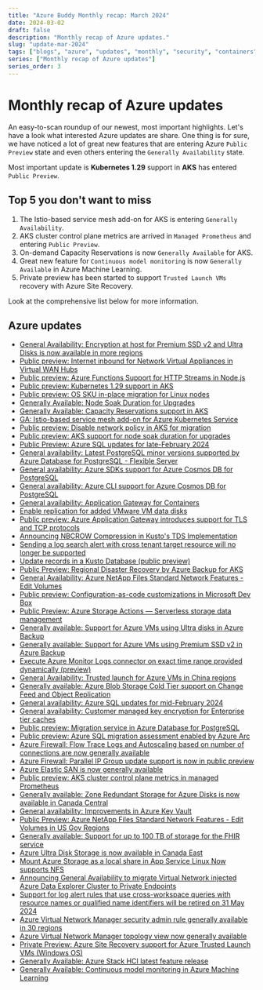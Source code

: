 ```yaml
---
title: "Azure Buddy Monthly recap: March 2024"
date: 2024-03-02
draft: false
description: "Monthly recap of Azure updates."
slug: "update-mar-2024"
tags: ["blogs", "azure", "updates", "monthly", "security", "containers", "management"]
series: ["Monthly recap of Azure updates"]
series_order: 3
---
```


# Monthly recap of Azure updates 

An easy-to-scan roundup of our newest, most important highlights. Let's have a look what interested Azure updates are share. One thing is for sure, we have noticed a lot of great new features that are entering Azure `Public Preview` state and even others entering the `Generally Availability` state. 

Most important update is **Kubernetes 1.29** support in **AKS** has entered `Public Preview`.

## Top 5 you don't want to miss

1. The Istio-based service mesh add-on for AKS is entering `Generally Availability`.
2. AKS cluster control plane metrics are arrived in `Managed Prometheus` and entering `Public Preview`.
3. On-demand Capacity Reservations is now `Generally Available` for AKS.
4. Great new feature for `Continuous model monitoring` is now `Generally Available` in Azure Machine Learning.
5. Private preview has been started to support `Trusted Launch VMs` recovery with Azure Site Recovery.

Look at the comprehensive list below for more information.

## Azure updates

- [General Availability: Encryption at host for Premium SSD v2 and Ultra Disks is now available in more regions](https://azure.microsoft.com/en-us/updates/general-availability-encryption-at-host-for-premium-ssd-v2-and-ultra-disks-is-now-available-in-more-regions/)
- [Public preview: Internet inbound for Network Virtual Appliances in Virtual WAN Hubs](https://azure.microsoft.com/en-us/updates/public-preview-internet-inbound-for-network-virtual-appliances-in-virtual-wan-hubs/)
- [Public preview: Azure Functions Support for HTTP Streams in Node.js](https://azure.microsoft.com/en-us/updates/public-preview-azure-functions-support-for-http-streams-in-nodejs/)
- [Public preview: Kubernetes 1.29 support in AKS](https://azure.microsoft.com/en-us/updates/public-preview-kubernetes-129-support-in-aks/)
- [Public preview: OS SKU in-place migration for Linux nodes](https://azure.microsoft.com/en-us/updates/public-preview-os-sku-inplace-migration-for-linux-nodes/)
- [Generally Available: Node Soak Duration for Upgrades](https://azure.microsoft.com/en-us/updates/generally-available-node-soak-duration-for-upgrades/)
- [Generally Available: Capacity Reservations support in AKS](https://azure.microsoft.com/en-us/updates/generally-available-capacity-reservations-support-in-aks/)
- [GA: Istio-based service mesh add-on for Azure Kubernetes Service](https://azure.microsoft.com/en-us/updates/ga-istiobased-service-mesh-addon-for-azure-kubernetes-service/)
- [Public preview: Disable network policy in AKS for migration](https://azure.microsoft.com/en-us/updates/public-preview-disable-network-policy-for-migration-in-aks/)
- [Public preview: AKS support for node soak duration for upgrades](https://azure.microsoft.com/en-us/updates/public-preview-aks-support-for-node-soak-duration-for-upgrades/)
- [Public Preview: Azure SQL updates for late-February 2024](https://azure.microsoft.com/en-us/updates/public-preview-azure-sql-updates-for-latefebruary-2024/)
- [General availability: Latest PostgreSQL minor versions supported by Azure Database for PostgreSQL - Flexible Server](https://azure.microsoft.com/en-us/updates/general-availability-latest-postgresql-minor-versions-supported-by-azure-database-for-postgresql-flexible-server-3/)
- [General availability: Azure SDKs support for Azure Cosmos DB for PostgreSQL](https://azure.microsoft.com/en-us/updates/general-availability-azure-sdks-support-for-azure-cosmos-db-for-postgresql/)
- [General availability: Azure CLI support for Azure Cosmos DB for PostgreSQL](https://azure.microsoft.com/en-us/updates/general-availability-azure-cli-support-for-azure-cosmos-db-for-postgresql/)
- [General availability: Application Gateway for Containers](https://azure.microsoft.com/en-us/updates/general-availability-application-gateway-for-containers/)
- [Enable replication for added VMware VM data disks](https://azure.microsoft.com/en-us/updates/replicate-added-vmware-disks/)
- [Public preview: Azure Application Gateway introduces support for TLS and TCP protocols](https://azure.microsoft.com/en-us/updates/tls-tcp-proxy-preview/)
- [Announcing NBCROW Compression in Kusto's TDS Implementation](https://azure.microsoft.com/en-us/updates/kusto-tds-nbcrow/)
- [Sending a log search alert with cross tenant target resource will no longer be supported](https://azure.microsoft.com/en-us/updates/sending-a-log-search-alert-with-cross-tenant-target-resource-will-no-longer-be-supported/)
- [Update records in a Kusto Database (public preview)](https://azure.microsoft.com/en-us/updates/update-kusto-db/)
- [Public Preview: Regional Disaster Recovery by Azure Backup for AKS](https://azure.microsoft.com/en-us/updates/public-preview-regional-disaster-recovery-by-azure-backup-for-aks/)
- [General Availability: Azure NetApp Files Standard Network Features - Edit Volumes](https://azure.microsoft.com/en-us/updates/general-availability-edit-network-features-for-azure-netapp-files/)
- [Public preview: Configuration-as-code customizations in Microsoft Dev Box](https://azure.microsoft.com/en-us/updates/public-preview-configascode-customizations-in-microsoft-dev-box/)
- [Public Preview: Azure Storage Actions — Serverless storage data management](https://azure.microsoft.com/en-us/updates/azure-storage-actions-preview/)
- [Generally available: Support for Azure VMs using Ultra disks in Azure Backup](https://azure.microsoft.com/en-us/updates/ultra-disk-backup-support-ga/)
- [Generally available: Support for Azure VMs using Premium SSD v2 in Azure Backup](https://azure.microsoft.com/en-us/updates/premium-ssd-v2-backup-support-ga/)
- [Execute Azure Monitor Logs connector on exact time range provided dynamically (preview)](https://azure.microsoft.com/en-us/updates/execute-azure-monitor-logs-connector-on-exact-time-range-provided-dynamically/)
- [General Availability: Trusted launch for Azure VMs in China regions](https://azure.microsoft.com/en-us/updates/general-availability-trusted-launch-for-azure-vms-in-china-regions/)
- [Generally available: Azure Blob Storage Cold Tier support on Change Feed and Object Replication](https://azure.microsoft.com/en-us/updates/generally-available-azure-blob-storage-cold-tier-support-on-change-feed-and-object-replication/)
- [General availability: Azure SQL updates for mid-February 2024](https://azure.microsoft.com/en-us/updates/general-availability-azure-sql-updates-for-midfebruary-2024/)
- [General availability: Customer managed key encryption for Enterprise tier caches](https://azure.microsoft.com/en-us/updates/general-availability-customer-managed-key-encryption-for-enterprise-tier-caches/)
- [Public preview: Migration service in Azure Database for PostgreSQL](https://azure.microsoft.com/en-us/updates/public-preview-migration-service-in-azure-database-for-postgresql/)
- [Public preview: Azure SQL migration assessment enabled by Azure Arc](https://azure.microsoft.com/en-us/updates/public-preview-azure-sql-migration-assessment-enabled-by-azure-arc/)
- [Azure Firewall: Flow Trace Logs and Autoscaling based on number of connections are now generally available](https://azure.microsoft.com/en-us/updates/azure-firewall-flow-trace-logs-and-autoscaling-based-on-number-of-connections-and-are-now-generally-available/)
- [Azure Firewall: Parallel IP Group update support is now in public preview](https://azure.microsoft.com/en-us/updates/azure-firewall-parallel-ip-group-update-support-is-now-in-public-preview/)
- [Azure Elastic SAN is now generally available](https://azure.microsoft.com/en-us/updates/azure-elastic-san-is-now-generally-available/)
- [Public preview: AKS cluster control plane metrics in managed Prometheus](https://azure.microsoft.com/en-us/updates/public-preview-aks-cluster-control-plane-metrics-in-managed-prometheus/)
- [Generally available: Zone Redundant Storage for Azure Disks is now available in Canada Central](https://azure.microsoft.com/en-us/updates/generally-available-zone-redundant-storage-for-azure-disks-is-now-available-in-canada-central/)
- [General availability: Improvements in Azure Key Vault](https://azure.microsoft.com/en-us/updates/general-availability-improvements-in-azure-key-vault/)
- [Public Preview: Azure NetApp Files Standard Network Features - Edit Volumes in US Gov Regions](https://azure.microsoft.com/en-us/updates/public-preview-azure-netapp-files-standard-network-features-edit-volumes-in-us-gov-regions/)
- [Generally available: Support for up to 100 TB of storage for the FHIR service](https://azure.microsoft.com/en-us/updates/support-for-up-to-100-tb-of-storage-for-the-fhir-service/)
- [Azure Ultra Disk Storage is now available in Canada East](https://azure.microsoft.com/en-us/updates/azure-ultra-disk-storage-is-now-available-in-canada-east/)
- [Mount Azure Storage as a local share in App Service Linux Now supports NFS](https://azure.microsoft.com/en-us/updates/mount-azure-storage-as-a-local-share-in-app-service-linux-now-supports-nfs/)
- [Announcing General Availability to migrate Virtual Network injected Azure Data Explorer Cluster to Private Endpoints](https://azure.microsoft.com/en-us/updates/adx-vnet-migration-ga/)
- [Support for log alert rules that use cross-workspace queries with resource names or qualified name identifiers will be retired on 31 May 2024](https://azure.microsoft.com/en-us/updates/support-for-log-alert-rules-that-use-crossworkspace-queries-with-resource-names-or-qualified-name-identifiers-will-be-retired/)
- [Azure Virtual Network Manager security admin rule generally available in 30 regions](https://azure.microsoft.com/en-us/updates/azure-virtual-network-manager-security-admin-rule-generally-available-in-30-regions/)
- [Azure Virtual Network Manager topology view now generally available](https://azure.microsoft.com/en-us/updates/azure-virtual-network-manager-topology-view-now-generally-available/)
- [Private Preview: Azure Site Recovery support for Azure Trusted Launch VMs (Windows OS)](https://azure.microsoft.com/en-us/updates/private-preview-azure-site-recovery-support-for-azure-trusted-launch-vms-windows-os/)
- [Generally Available: Azure Stack HCI latest feature release](https://azure.microsoft.com/en-us/updates/generally-available-azure-stack-hci-latest-feature-release/)
- [Generally Available: Continuous model monitoring in Azure Machine Learning](https://azure.microsoft.com/en-us/updates/generally-available-continuous-model-monitoring-in-azure-machine-learning/)